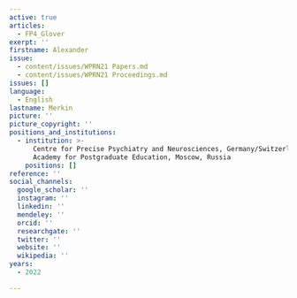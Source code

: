 ```yaml
---
active: true
articles:
  - FP4_Glover
exerpt: ''
firstname: Alexander
issue:
  - content/issues/WPRN21 Papers.md
  - content/issues/WPRN21 Proceedings.md
issues: []
language:
  - English
lastname: Merkin
picture: ''
picture_copyright: ''
positions_and_institutions:
  - institution: >-
      Centre for Precise Psychiatry and Neurosciences, Germany/Switzerland;
      Academy for Postgraduate Education, Moscow, Russia
    positions: []
reference: ''
social_channels:
  google_scholar: ''
  instagram: ''
  linkedin: ''
  mendeley: ''
  orcid: ''
  researchgate: ''
  twitter: ''
  website: ''
  wikipedia: ''
years:
  - 2022

---
```

